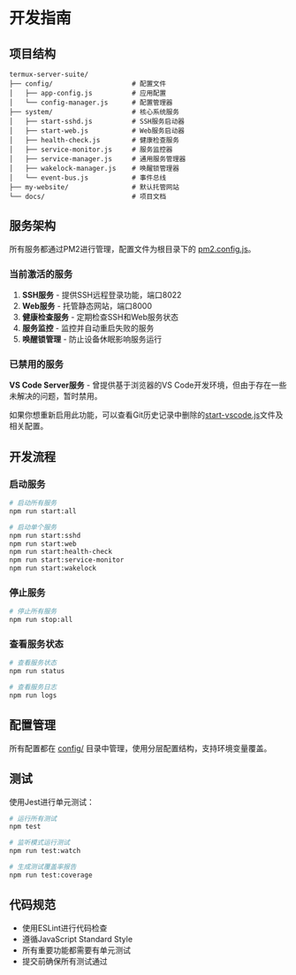 # 开发指南

## 项目结构

```
termux-server-suite/
├── config/                    # 配置文件
│   ├── app-config.js          # 应用配置
│   └── config-manager.js      # 配置管理器
├── system/                    # 核心系统服务
│   ├── start-sshd.js          # SSH服务启动器
│   ├── start-web.js           # Web服务启动器
│   ├── health-check.js        # 健康检查服务
│   ├── service-monitor.js     # 服务监控器
│   ├── service-manager.js     # 通用服务管理器
│   ├── wakelock-manager.js    # 唤醒锁管理器
│   └── event-bus.js           # 事件总线
├── my-website/                # 默认托管网站
└── docs/                      # 项目文档
```

## 服务架构

所有服务都通过PM2进行管理，配置文件为根目录下的 [pm2.config.js](file:///e:/Termux%E5%A4%87%E4%BB%BD/pm2.config.js)。

### 当前激活的服务

1. **SSH服务** - 提供SSH远程登录功能，端口8022
2. **Web服务** - 托管静态网站，端口8000
3. **健康检查服务** - 定期检查SSH和Web服务状态
4. **服务监控** - 监控并自动重启失败的服务
5. **唤醒锁管理** - 防止设备休眠影响服务运行

### 已禁用的服务

**VS Code Server服务** - 曾提供基于浏览器的VS Code开发环境，但由于存在一些未解决的问题，暂时禁用。

如果你想重新启用此功能，可以查看Git历史记录中删除的[start-vscode.js](file:///e:/Termux%E5%A4%87%E4%BB%BD/termux-server-suite/system/start-vscode.js)文件及相关配置。

## 开发流程

### 启动服务

```bash
# 启动所有服务
npm run start:all

# 启动单个服务
npm run start:sshd
npm run start:web
npm run start:health-check
npm run start:service-monitor
npm run start:wakelock
```

### 停止服务

```bash
# 停止所有服务
npm run stop:all
```

### 查看服务状态

```bash
# 查看服务状态
npm run status

# 查看服务日志
npm run logs
```

## 配置管理

所有配置都在 [config/](file:///e:/Termux%E5%A4%87%E4%BB%BD/termux-server-suite/config/) 目录中管理，使用分层配置结构，支持环境变量覆盖。

## 测试

使用Jest进行单元测试：

```bash
# 运行所有测试
npm test

# 监听模式运行测试
npm run test:watch

# 生成测试覆盖率报告
npm run test:coverage
```

## 代码规范

- 使用ESLint进行代码检查
- 遵循JavaScript Standard Style
- 所有重要功能都需要有单元测试
- 提交前确保所有测试通过
